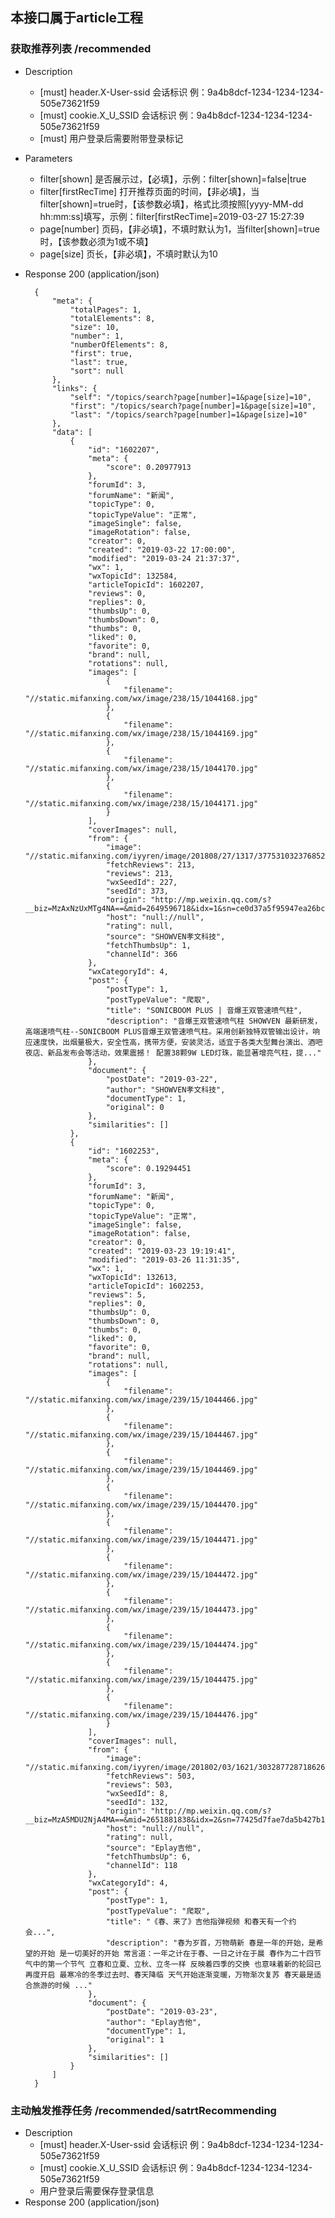 ## 本接口属于article工程
### 获取推荐列表 /recommended

+ Description
    + [must] header.X-User-ssid 会话标识 例：9a4b8dcf-1234-1234-1234-505e73621f59
    + [must] cookie.X_U_SSID 会话标识 例：9a4b8dcf-1234-1234-1234-505e73621f59
    + [must] 用户登录后需要附带登录标记
    
+ Parameters
    + filter[shown] 是否展示过，【必填】，示例：filter[shown]=false|true
    + filter[firstRecTime] 打开推荐页面的时间，【非必填】，当filter[shown]=true时，【该参数必填】，格式比须按照[yyyy-MM-dd hh:mm:ss]填写，示例：filter[firstRecTime]=2019-03-27 15:27:39
    + page[number] 页码，【非必填】，不填时默认为1，当filter[shown]=true时，【该参数必须为1或不填】
    + page[size] 页长，【非必填】，不填时默认为10

+ Response 200 (application/json)

        {
            "meta": {
                "totalPages": 1,
                "totalElements": 8,
                "size": 10,
                "number": 1,
                "numberOfElements": 8,
                "first": true,
                "last": true,
                "sort": null
            },
            "links": {
                "self": "/topics/search?page[number]=1&page[size]=10",
                "first": "/topics/search?page[number]=1&page[size]=10",
                "last": "/topics/search?page[number]=1&page[size]=10"
            },
            "data": [
                {
                    "id": "1602207",
                    "meta": {
                        "score": 0.20977913
                    },
                    "forumId": 3,
                    "forumName": "新闻",
                    "topicType": 0,
                    "topicTypeValue": "正常",
                    "imageSingle": false,
                    "imageRotation": false,
                    "creator": 0,
                    "created": "2019-03-22 17:00:00",
                    "modified": "2019-03-24 21:37:37",
                    "wx": 1,
                    "wxTopicId": 132584,
                    "articleTopicId": 1602207,
                    "reviews": 0,
                    "replies": 0,
                    "thumbsUp": 0,
                    "thumbsDown": 0,
                    "thumbs": 0,
                    "liked": 0,
                    "favorite": 0,
                    "brand": null,
                    "rotations": null,
                    "images": [
                        {
                            "filename": "//static.mifanxing.com/wx/image/238/15/1044168.jpg"
                        },
                        {
                            "filename": "//static.mifanxing.com/wx/image/238/15/1044169.jpg"
                        },
                        {
                            "filename": "//static.mifanxing.com/wx/image/238/15/1044170.jpg"
                        },
                        {
                            "filename": "//static.mifanxing.com/wx/image/238/15/1044171.jpg"
                        }
                    ],
                    "coverImages": null,
                    "from": {
                        "image": "//static.mifanxing.com/iyyren/image/201808/27/1317/377531032376852480.jpg",
                        "fetchReviews": 213,
                        "reviews": 213,
                        "wxSeedId": 227,
                        "seedId": 373,
                        "origin": "http://mp.weixin.qq.com/s?__biz=MzAxNzUxMTg4NA==&mid=2649596718&idx=1&sn=ce0d37a5f95947ea26bc1474b234cd9f&chksm=83fd678db48aee9b677b8e4b006193d42d5d28d1e34c82ddca34c9363791f11ace0380b6dfcc&scene=27#wechat_redirect&seedId=227&groupSign=1553325544110&top=1&original=100&articletime=1553245200",
                        "host": "null://null",
                        "rating": null,
                        "source": "SHOWVEN孝文科技",
                        "fetchThumbsUp": 1,
                        "channelId": 366
                    },
                    "wxCategoryId": 4,
                    "post": {
                        "postType": 1,
                        "postTypeValue": "爬取",
                        "title": "SONICBOOM PLUS | 音爆王双管速喷气柱",
                        "description": "音爆王双管速喷气柱 SHOWVEN 最新研发，高端速喷气柱--SONICBOOM PLUS音爆王双管速喷气柱。采用创新独特双管输出设计，响应速度快，出烟量极大，安全性高，携带方便，安装灵活，适宜于各类大型舞台演出、酒吧夜店、新品发布会等活动，效果震撼！ 配置38颗9W LED灯珠，能显著增亮气柱，提..."
                    },
                    "document": {
                        "postDate": "2019-03-22",
                        "author": "SHOWVEN孝文科技",
                        "documentType": 1,
                        "original": 0
                    },
                    "similarities": []
                },
                {
                    "id": "1602253",
                    "meta": {
                        "score": 0.19294451
                    },
                    "forumId": 3,
                    "forumName": "新闻",
                    "topicType": 0,
                    "topicTypeValue": "正常",
                    "imageSingle": false,
                    "imageRotation": false,
                    "creator": 0,
                    "created": "2019-03-23 19:19:41",
                    "modified": "2019-03-26 11:31:35",
                    "wx": 1,
                    "wxTopicId": 132613,
                    "articleTopicId": 1602253,
                    "reviews": 5,
                    "replies": 0,
                    "thumbsUp": 0,
                    "thumbsDown": 0,
                    "thumbs": 0,
                    "liked": 0,
                    "favorite": 0,
                    "brand": null,
                    "rotations": null,
                    "images": [
                        {
                            "filename": "//static.mifanxing.com/wx/image/239/15/1044466.jpg"
                        },
                        {
                            "filename": "//static.mifanxing.com/wx/image/239/15/1044467.jpg"
                        },
                        {
                            "filename": "//static.mifanxing.com/wx/image/239/15/1044469.jpg"
                        },
                        {
                            "filename": "//static.mifanxing.com/wx/image/239/15/1044470.jpg"
                        },
                        {
                            "filename": "//static.mifanxing.com/wx/image/239/15/1044471.jpg"
                        },
                        {
                            "filename": "//static.mifanxing.com/wx/image/239/15/1044472.jpg"
                        },
                        {
                            "filename": "//static.mifanxing.com/wx/image/239/15/1044473.jpg"
                        },
                        {
                            "filename": "//static.mifanxing.com/wx/image/239/15/1044474.jpg"
                        },
                        {
                            "filename": "//static.mifanxing.com/wx/image/239/15/1044475.jpg"
                        },
                        {
                            "filename": "//static.mifanxing.com/wx/image/239/15/1044476.jpg"
                        }
                    ],
                    "coverImages": null,
                    "from": {
                        "image": "//static.mifanxing.com/iyyren/image/201802/03/1621/303287728718626816.jpg",
                        "fetchReviews": 503,
                        "reviews": 503,
                        "wxSeedId": 8,
                        "seedId": 132,
                        "origin": "http://mp.weixin.qq.com/s?__biz=MzA5MDU2NjA4MA==&mid=2651881838&idx=2&sn=77425d7fae7da5b427b1c044f27a1670&chksm=8bed9dc1bc9a14d702e7f47db460e031bb808c3e4be36d95160d4d6849f5399c2bfe401a49b8&scene=27#wechat_redirect&seedId=8&groupSign=1553341007851&top=0&original=11&articletime=1553339981",
                        "host": "null://null",
                        "rating": null,
                        "source": "Eplay吉他",
                        "fetchThumbsUp": 6,
                        "channelId": 118
                    },
                    "wxCategoryId": 4,
                    "post": {
                        "postType": 1,
                        "postTypeValue": "爬取",
                        "title": "《春、来了》吉他指弹视频 和春天有一个约会...",
                        "description": "春为岁首，万物萌新 春是一年的开始，是希望的开始 是一切美好的开始 常言道：一年之计在于春、一日之计在于晨 春作为二十四节气中的第一个节气 立春和立夏、立秋、立冬一样 反映着四季的交换 也意味着新的轮回已再度开启 最寒冷的冬季过去时、春天降临 天气开始逐渐变暖，万物渐次复苏 春天最是适合旅游的时候 ..."
                    },
                    "document": {
                        "postDate": "2019-03-23",
                        "author": "Eplay吉他",
                        "documentType": 1,
                        "original": 1
                    },
                    "similarities": []
                }
            ]
        }
        
### 主动触发推荐任务 /recommended/satrtRecommending
+ Description
    + [must] header.X-User-ssid 会话标识 例：9a4b8dcf-1234-1234-1234-505e73621f59
    + [must] cookie.X_U_SSID 会话标识 例：9a4b8dcf-1234-1234-1234-505e73621f59
    + 用户登录后需要保存登录信息
+ Response 200 (application/json)
